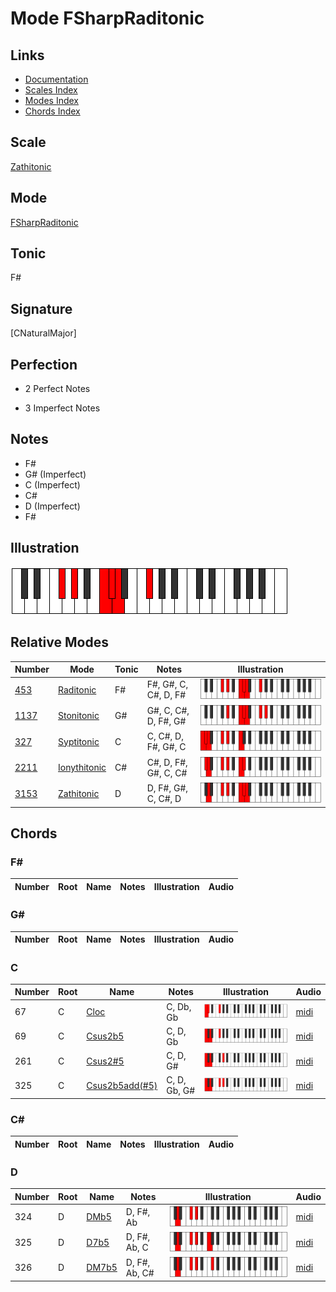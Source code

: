 # Mode FSharpRaditonic

## Links

- [Documentation](index.md)
- [Scales Index](Scales.md)
- [Modes Index](Modes.md)
- [Chords Index](Chords.md)

## Scale

[Zathitonic](ScaleZathitonic.md)

## Mode

[FSharpRaditonic](ModeFSharpRaditonic.md)

## Tonic

F#

## Signature

[CNaturalMajor]

## Perfection

 - 2 Perfect Notes

 - 3 Imperfect Notes

## Notes

- F#
- G# (Imperfect)
- C (Imperfect)
- C#
- D (Imperfect)
- F#

## Illustration

![FSharpRaditonic](ModeFSharpRaditonic.png)

## Relative Modes

| Number | Mode | Tonic | Notes | Illustration |
|--------|------|-------|-------|--------------|
| [453](https://ianring.com/musictheory/scales/453) | [Raditonic](ModeRaditonic.md) | F# | F#, G#, C, C#, D, F# | ![FSharpRaditonic](ModeFSharpRaditonic.png) |
| [1137](https://ianring.com/musictheory/scales/1137) | [Stonitonic](ModeStonitonic.md) | G# | G#, C, C#, D, F#, G# | ![GSharpStonitonic](ModeGSharpStonitonic.png) |
| [327](https://ianring.com/musictheory/scales/327) | [Syptitonic](ModeSyptitonic.md) | C | C, C#, D, F#, G#, C | ![CNaturalSyptitonic](ModeCNaturalSyptitonic.png) |
| [2211](https://ianring.com/musictheory/scales/2211) | [Ionythitonic](ModeIonythitonic.md) | C# | C#, D, F#, G#, C, C# | ![CSharpIonythitonic](ModeCSharpIonythitonic.png) |
| [3153](https://ianring.com/musictheory/scales/3153) | [Zathitonic](ModeZathitonic.md) | D | D, F#, G#, C, C#, D | ![DNaturalZathitonic](ModeDNaturalZathitonic.png) |

## Chords

### F#

| Number | Root | Name | Notes | Illustration | Audio |
|--------|------|------|-------|--------------|-------|

### G#

| Number | Root | Name | Notes | Illustration | Audio |
|--------|------|------|-------|--------------|-------|

### C

| Number | Root | Name | Notes | Illustration | Audio |
|--------|------|------|-------|--------------|-------|
| 67 | C | [Cloc](ChordCNaturalLocrian.md) | C, Db, Gb | ![Cloc](ChordCNaturalLocrianRootPosition.png) | [midi](ChordCNaturalLocrianRootPosition.mid) |
| 69 | C | [Csus2b5](ChordCNaturalSuspendedSecondFlatFifth.md) | C, D, Gb | ![Csus2b5](ChordCNaturalSuspendedSecondFlatFifthRootPosition.png) | [midi](ChordCNaturalSuspendedSecondFlatFifthRootPosition.mid) |
| 261 | C | [Csus2#5](ChordCNaturalSuspendedSecondSharpFifth.md) | C, D, G# | ![Csus2#5](ChordCNaturalSuspendedSecondSharpFifthRootPosition.png) | [midi](ChordCNaturalSuspendedSecondSharpFifthRootPosition.mid) |
| 325 | C | [Csus2b5add(#5)](ChordCNaturalSuspendedSecondFlatFifthAddSharpFifth.md) | C, D, Gb, G# | ![Csus2b5add(#5)](ChordCNaturalSuspendedSecondFlatFifthAddSharpFifthRootPosition.png) | [midi](ChordCNaturalSuspendedSecondFlatFifthAddSharpFifthRootPosition.mid) |

### C#

| Number | Root | Name | Notes | Illustration | Audio |
|--------|------|------|-------|--------------|-------|

### D

| Number | Root | Name | Notes | Illustration | Audio |
|--------|------|------|-------|--------------|-------|
| 324 | D | [DMb5](ChordDNaturalMajorFlatFifth.md) | D, F#, Ab | ![DMb5](ChordDNaturalMajorFlatFifthRootPosition.png) | [midi](ChordDNaturalMajorFlatFifthRootPosition.mid) |
| 325 | D | [D7b5](ChordDNaturalDominantSeventhFlatFifth.md) | D, F#, Ab, C | ![D7b5](ChordDNaturalDominantSeventhFlatFifthRootPosition.png) | [midi](ChordDNaturalDominantSeventhFlatFifthRootPosition.mid) |
| 326 | D | [DM7b5](ChordDNaturalMajorSeventhFlatFifth.md) | D, F#, Ab, C# | ![DM7b5](ChordDNaturalMajorSeventhFlatFifthRootPosition.png) | [midi](ChordDNaturalMajorSeventhFlatFifthRootPosition.mid) |


